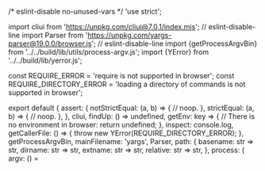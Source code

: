 /* eslint-disable no-unused-vars */
'use strict';

import cliui from 'https://unpkg.com/cliui@7.0.1/index.mjs'; // eslint-disable-line
import Parser from 'https://unpkg.com/yargs-parser@19.0.0/browser.js'; // eslint-disable-line
import {getProcessArgvBin} from '../../build/lib/utils/process-argv.js';
import {YError} from '../../build/lib/yerror.js';

const REQUIRE_ERROR = 'require is not supported in browser';
const REQUIRE_DIRECTORY_ERROR =
  'loading a directory of commands is not supported in browser';

export default {
  assert: {
    notStrictEqual: (a, b) => {
      // noop.
    },
    strictEqual: (a, b) => {
      // noop.
    },
  },
  cliui,
  findUp: () => undefined,
  getEnv: key => {
    // There is no environment in browser:
    return undefined;
  },
  inspect: console.log,
  getCallerFile: () => {
    throw new YError(REQUIRE_DIRECTORY_ERROR);
  },
  getProcessArgvBin,
  mainFilename: 'yargs',
  Parser,
  path: {
    basename: str => str,
    dirname: str => str,
    extname: str => str,
    relative: str => str,
  },
  process: {
    argv: () =
